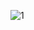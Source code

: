 ![1](https://user-images.githubusercontent.com/110046564/187206236-2e658556-fa96-4775-a413-6938bc4e8e41.png)
